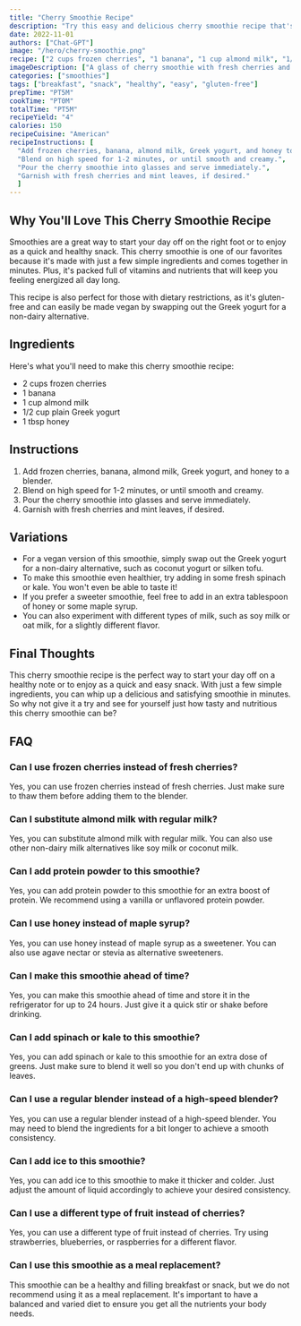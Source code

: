 ```yaml
---
title: "Cherry Smoothie Recipe"
description: "Try this easy and delicious cherry smoothie recipe that's perfect for a quick breakfast or snack. Made with just a few simple ingredients, this smoothie is both healthy and satisfying. "
date: 2022-11-01
authors: ["Chat-GPT"]
image: "/hero/cherry-smoothie.png"
recipe: ["2 cups frozen cherries", "1 banana", "1 cup almond milk", "1/2 cup plain Greek yogurt", "1 tbsp honey"]
imageDescription: ["A glass of cherry smoothie with fresh cherries and mint leaves on top"]
categories: ["smoothies"]
tags: ["breakfast", "snack", "healthy", "easy", "gluten-free"]
prepTime: "PT5M"
cookTime: "PT0M"
totalTime: "PT5M"
recipeYield: "4"
calories: 150
recipeCuisine: "American"
recipeInstructions: [
  "Add frozen cherries, banana, almond milk, Greek yogurt, and honey to a blender.",
  "Blend on high speed for 1-2 minutes, or until smooth and creamy.",
  "Pour the cherry smoothie into glasses and serve immediately.",
  "Garnish with fresh cherries and mint leaves, if desired."
  ]
---
```


## Why You'll Love This Cherry Smoothie Recipe

Smoothies are a great way to start your day off on the right foot or to enjoy as a quick and healthy snack. This cherry smoothie is one of our favorites because it's made with just a few simple ingredients and comes together in minutes. Plus, it's packed full of vitamins and nutrients that will keep you feeling energized all day long. 

This recipe is also perfect for those with dietary restrictions, as it's gluten-free and can easily be made vegan by swapping out the Greek yogurt for a non-dairy alternative. 

## Ingredients

Here's what you'll need to make this cherry smoothie recipe:

- 2 cups frozen cherries
- 1 banana
- 1 cup almond milk
- 1/2 cup plain Greek yogurt
- 1 tbsp honey

## Instructions

1. Add frozen cherries, banana, almond milk, Greek yogurt, and honey to a blender.
2. Blend on high speed for 1-2 minutes, or until smooth and creamy.
3. Pour the cherry smoothie into glasses and serve immediately.
4. Garnish with fresh cherries and mint leaves, if desired.

## Variations

- For a vegan version of this smoothie, simply swap out the Greek yogurt for a non-dairy alternative, such as coconut yogurt or silken tofu.
- To make this smoothie even healthier, try adding in some fresh spinach or kale. You won't even be able to taste it!
- If you prefer a sweeter smoothie, feel free to add in an extra tablespoon of honey or some maple syrup.
- You can also experiment with different types of milk, such as soy milk or oat milk, for a slightly different flavor.

## Final Thoughts

This cherry smoothie recipe is the perfect way to start your day off on a healthy note or to enjoy as a quick and easy snack. With just a few simple ingredients, you can whip up a delicious and satisfying smoothie in minutes. So why not give it a try and see for yourself just how tasty and nutritious this cherry smoothie can be?

## FAQ

### Can I use frozen cherries instead of fresh cherries?

Yes, you can use frozen cherries instead of fresh cherries. Just make sure to thaw them before adding them to the blender.

### Can I substitute almond milk with regular milk?

Yes, you can substitute almond milk with regular milk. You can also use other non-dairy milk alternatives like soy milk or coconut milk.

### Can I add protein powder to this smoothie?

Yes, you can add protein powder to this smoothie for an extra boost of protein. We recommend using a vanilla or unflavored protein powder.

### Can I use honey instead of maple syrup?

Yes, you can use honey instead of maple syrup as a sweetener. You can also use agave nectar or stevia as alternative sweeteners.

### Can I make this smoothie ahead of time?

Yes, you can make this smoothie ahead of time and store it in the refrigerator for up to 24 hours. Just give it a quick stir or shake before drinking.

### Can I add spinach or kale to this smoothie?

Yes, you can add spinach or kale to this smoothie for an extra dose of greens. Just make sure to blend it well so you don't end up with chunks of leaves.

### Can I use a regular blender instead of a high-speed blender?

Yes, you can use a regular blender instead of a high-speed blender. You may need to blend the ingredients for a bit longer to achieve a smooth consistency.

### Can I add ice to this smoothie?

Yes, you can add ice to this smoothie to make it thicker and colder. Just adjust the amount of liquid accordingly to achieve your desired consistency.

### Can I use a different type of fruit instead of cherries?

Yes, you can use a different type of fruit instead of cherries. Try using strawberries, blueberries, or raspberries for a different flavor.

### Can I use this smoothie as a meal replacement?

This smoothie can be a healthy and filling breakfast or snack, but we do not recommend using it as a meal replacement. It's important to have a balanced and varied diet to ensure you get all the nutrients your body needs.